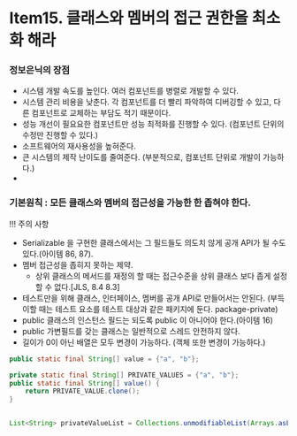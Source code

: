 # Item15. 클래스와 멤버의 접근 권한을 최소화 해라
### 정보은닉의 장점
- 시스템 개발 속도를 높인다. 여러 컴포넌트를 병렬로 개발할 수 있다.
- 시스템 관리 비용을 낮춘다. 각 컴포넌트를 더 빨리 파악하여 디버깅할 수  있고, 다른 컴포넌트로 교체하는 부담도 적기 때문이다.
- 성능 개선이 필요요한 컴포넌트만 성능 최적화를 진행할 수 있다. (컴포넌트 단위의 수정만 진행할 수 있다.)
- 소프트웨어의 재사용성을 높혀준다.
- 큰 시스템의 제작 난이도를 줄여준다. (부분적으로, 컴포넌트 단위로 개발이 가능하다.)
- 

### 기본원칙 : 모든 클래스와 멤버의 접근성을 가능한 한 좁혀야 한다.

!!! 주의 사항
- Serializable 을 구현한 클래스에서는 그 필드들도 의도치 않게 공개 API가 될 수도 있다.(아이템 86, 87).
- 멤버 접근성을 좁히지 못하는 제약.
    - 상위 클래스의 메서드를 재정의 할 때는 접근수준을 상위 클래스 보다 좁게 설정할 수 없다.[JLS, 8.4 8.3]
- 테스트만을 위해 클래스, 인터페이스, 멤버를 공개 API로 만들어서는 안된다. (부득이할 때는 테스트 요소를 테스트 대상과 같은 패키지에 둔다. package-private)
- public 클래스의 인스턴스 필드는 되도록 public 이 아니어야 한다.(아이템 16)
- public 가변필드를 갖는 클래스는 일반적으로 스레드 안전하지 않다. 
- 길이가 0이 아닌 배열은 모두 변경이 가능하다. (객체 또한 변경이 가능하다.)
~~~java
public static final String[] value = {"a", "b"};

private static final String[] PRIVATE_VALUES = {"a", "b"};
public static final String[] value() {
    return PRIVATE_VALUE.clone();
}


List<String> privateValueList = Collections.unmodifiableList(Arrays.asList(PRIVATE_VALUE));
~~~